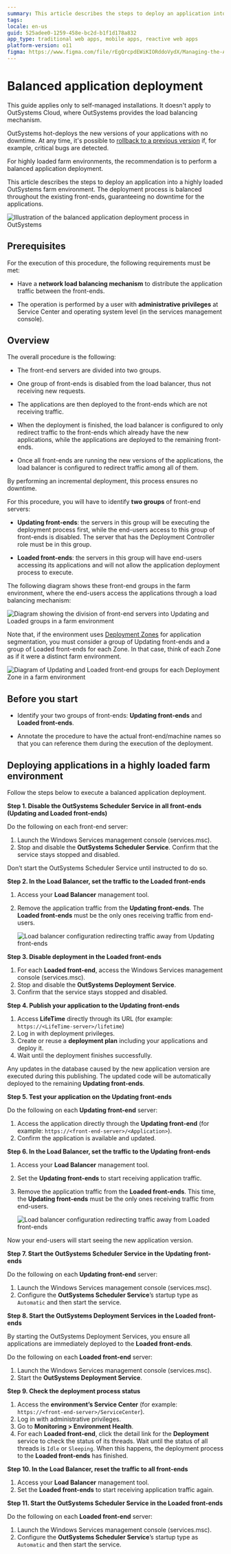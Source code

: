 ```yaml
---
summary: This article describes the steps to deploy an application into a highly loaded OutSystems farm environment. 
tags: 
locale: en-us
guid: 525adee0-1259-458e-bc2d-b1f1d178a832
app_type: traditional web apps, mobile apps, reactive web apps
platform-version: o11
figma: https://www.figma.com/file/rEgQrcpdEWiKIORddoVydX/Managing-the-Applications-Lifecycle?type=design&node-id=3159%3A314&mode=design&t=98kL4vRdGIKpuwQm-1
---
```


# Balanced application deployment

<div class="info" markdown="1">

This guide applies only to self-managed installations. It doesn't apply to OutSystems Cloud, where OutSystems provides the load balancing mechanism.

</div>

OutSystems hot-deploys the new versions of your applications with no downtime. At any time, it's possible to [rollback to a previous version](rollback-to-a-previous-version.md) if, for example, critical bugs are detected.

For highly loaded farm environments, the recommendation is to perform a balanced application deployment.

This article describes the steps to deploy an application into a highly loaded OutSystems farm environment. The deployment process is balanced throughout the existing front-ends, guaranteeing no downtime for the applications.

![Illustration of the balanced application deployment process in OutSystems](images/balanced-app-deploy-1-diag.png "Balanced Application Deployment Process")

## Prerequisites

For the execution of this procedure, the following requirements must be met:

* Have a **network load balancing mechanism** to distribute the application traffic between the front-ends.

* The operation is performed by a user with **administrative privileges** at Service Center and operating system level (in the services management console).

## Overview

The overall procedure is the following:

* The front-end servers are divided into two groups.

* One group of front-ends is disabled from the load balancer, thus not receiving new requests.

* The applications are then deployed to the front-ends which are not receiving traffic.

* When the deployment is finished, the load balancer is configured to only redirect traffic to the front-ends which already have the new applications, while the applications are deployed to the remaining front-ends.

* Once all front-ends are running the new versions of the applications, the load balancer is configured to redirect traffic among all of them.

By performing an incremental deployment, this process ensures no downtime.

For this procedure, you will have to identify **two groups** of front-end servers:

* **Updating front-ends**: the servers in this group will be executing the deployment process first, while the end-users access to this group of front-ends is disabled. The server that has the Deployment Controller role must be in this group.

* **Loaded front-ends**: the servers in this group will have end-users accessing its applications and will not allow the application deployment process to execute.

The following diagram shows these front-end groups in the farm environment, where the end-users access the applications through a load balancing mechanism:

![Diagram showing the division of front-end servers into Updating and Loaded groups in a farm environment](images/balanced-app-deploy-2-diag.png "Front-end Groups in Farm Environment")

Note that, if the environment uses [Deployment Zones](zones/intro.md) for application segmentation, you must consider a group of Updating front-ends and a group of Loaded front-ends for each Zone. In that case, think of each Zone as if it were a distinct farm environment.

![Diagram of Updating and Loaded front-end groups for each Deployment Zone in a farm environment](images/balanced-app-deploy-3-diag.png "Deployment Zones in Farm Environment")

## Before you start

* Identify your two groups of front-ends: **Updating front-ends** and **Loaded front-ends**.

* Annotate the procedure to have the actual front-end/machine names so that you can reference them during the execution of the deployment.

## Deploying applications in a highly loaded farm environment  

Follow the steps below to execute a balanced application deployment.

**Step 1. Disable the OutSystems Scheduler Service in all front-ends (Updating and Loaded front-ends)**

Do the following on each front-end server:

1. Launch the Windows Services management console (services.msc).
1. Stop and disable the **OutSystems Scheduler Service**. Confirm that the service stays stopped and disabled.

<div class="info" markdown="1">

Don’t start the OutSystems Scheduler Service until instructed to do so.

</div>

**Step 2. In the Load Balancer, set the traffic to the Loaded front-ends**

1. Access your **Load Balancer** management tool.
1. Remove the application traffic from the **Updating front-ends**. The **Loaded front-ends** must be the only ones receiving traffic from end-users.

    ![Load balancer configuration redirecting traffic away from Updating front-ends](images/balanced-app-deploy-4-diag.png "Load Balancer Configuration for Updating Front-ends")

**Step 3. Disable deployment in the Loaded front-ends**

1. For each **Loaded front-end**, access the Windows Services management console (services.msc).
1. Stop and disable the **OutSystems Deployment Service**.
1. Confirm that the service stays stopped and disabled.

**Step 4. Publish your application to the Updating front-ends**

1. Access **LifeTime** directly through its URL (for example: `https://<LifeTime-server>/lifetime`)
1. Log in with deployment privileges.
1. Create or reuse a **deployment plan** including your applications and deploy it.
1. Wait until the deployment finishes successfully.

Any updates in the database caused by the new application version are executed during this publishing. The updated code will be automatically deployed to the remaining **Updating front-ends**.

**Step 5. Test your application on the Updating front-ends**

Do the following on each **Updating front-end** server:

1. Access the application directly through the **Updating front-end** (for example: `https://<front-end-server>/<Application>`).
1. Confirm the application is available and updated.

**Step 6. In the Load Balancer, set the traffic to the Updating front-ends**

1. Access your **Load Balancer** management tool.
1. Set the **Updating front-ends** to start receiving application traffic.
1. Remove the application traffic from the **Loaded front-ends**. This time, the **Updating front-ends** must be the only ones receiving traffic from end-users.

    ![Load balancer configuration redirecting traffic away from Loaded front-ends](images/balanced-app-deploy-5-diag.png "Load Balancer Configuration for Loaded Front-ends")

Now your end-users will start seeing the new application version.

**Step 7. Start the OutSystems Scheduler Service in the Updating front-ends**

Do the following on each **Updating front-end** server:

1. Launch the Windows Services management console (services.msc).
1. Configure the **OutSystems Scheduler Service**’s startup type as `Automatic` and then start the service.

**Step 8. Start the OutSystems Deployment Services in the Loaded front-ends**

By starting the OutSystems Deployment Services, you ensure all applications are immediately deployed to the **Loaded front-ends**.

Do the following on each **Loaded front-end** server:

1. Launch the Windows Services management console (services.msc).
1. Start the **OutSystems Deployment Service**.

**Step 9. Check the deployment process status**

1. Access the **environment’s Service Center** (for example: `https://<front-end-server>/ServiceCenter`).
1. Log in with administrative privileges.
1. Go to **Monitoring > Environment Health**.
1. For each **Loaded front-end**, click the detail link for the **Deployment** service to check the status of its threads. Wait until the status of all threads is `Idle` or `Sleeping`. When this happens, the deployment process to the **Loaded front-ends** has finished.

**Step 10.  In the Load Balancer, reset the traffic to all front-ends**

1. Access your **Load Balancer** management tool.
1. Set the **Loaded front-ends** to start receiving application traffic again.

**Step 11. Start the OutSystems Scheduler Service in the Loaded front-ends**

Do the following on each **Loaded front-end** server:

1. Launch the Windows Services management console (services.msc).
1. Configure the **OutSystems Scheduler Service**’s startup type as `Automatic` and then start the service.
